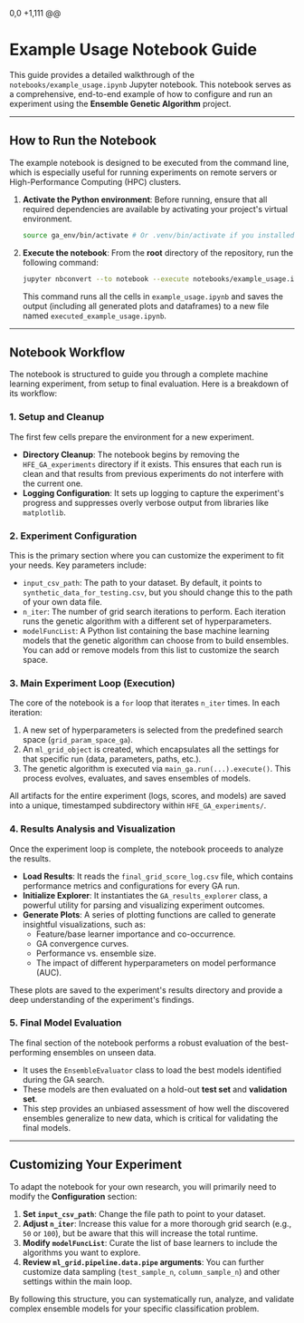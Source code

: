 0,0 +1,111 @@
# Example Usage Notebook Guide

This guide provides a detailed walkthrough of the `notebooks/example_usage.ipynb` Jupyter notebook. This notebook serves as a comprehensive, end-to-end example of how to configure and run an experiment using the **Ensemble Genetic Algorithm** project.

---

## How to Run the Notebook

The example notebook is designed to be executed from the command line, which is especially useful for running experiments on remote servers or High-Performance Computing (HPC) clusters.

1.  **Activate the Python environment**:
    Before running, ensure that all required dependencies are available by activating your project's virtual environment.

    ```bash
    source ga_env/bin/activate # Or .venv/bin/activate if you installed manually
    ```

2.  **Execute the notebook**:
    From the **root** directory of the repository, run the following command:

    ```bash
    jupyter nbconvert --to notebook --execute notebooks/example_usage.ipynb --output notebooks/executed_example_usage.ipynb
    ```

    This command runs all the cells in `example_usage.ipynb` and saves the output (including all generated plots and dataframes) to a new file named `executed_example_usage.ipynb`.

---

## Notebook Workflow

The notebook is structured to guide you through a complete machine learning experiment, from setup to final evaluation. Here is a breakdown of its workflow:

### 1. Setup and Cleanup

The first few cells prepare the environment for a new experiment.

-   **Directory Cleanup**: The notebook begins by removing the `HFE_GA_experiments` directory if it exists. This ensures that each run is clean and that results from previous experiments do not interfere with the current one.
-   **Logging Configuration**: It sets up logging to capture the experiment's progress and suppresses overly verbose output from libraries like `matplotlib`.

### 2. Experiment Configuration

This is the primary section where you can customize the experiment to fit your needs. Key parameters include:

-   `input_csv_path`: The path to your dataset. By default, it points to `synthetic_data_for_testing.csv`, but you should change this to the path of your own data file.
-   `n_iter`: The number of grid search iterations to perform. Each iteration runs the genetic algorithm with a different set of hyperparameters.
-   `modelFuncList`: A Python list containing the base machine learning models that the genetic algorithm can choose from to build ensembles. You can add or remove models from this list to customize the search space.

### 3. Main Experiment Loop (Execution)

The core of the notebook is a `for` loop that iterates `n_iter` times. In each iteration:

1.  A new set of hyperparameters is selected from the predefined search space (`grid_param_space_ga`).
2.  An `ml_grid_object` is created, which encapsulates all the settings for that specific run (data, parameters, paths, etc.).
3.  The genetic algorithm is executed via `main_ga.run(...).execute()`. This process evolves, evaluates, and saves ensembles of models.

All artifacts for the entire experiment (logs, scores, and models) are saved into a unique, timestamped subdirectory within `HFE_GA_experiments/`.

### 4. Results Analysis and Visualization

Once the experiment loop is complete, the notebook proceeds to analyze the results.

-   **Load Results**: It reads the `final_grid_score_log.csv` file, which contains performance metrics and configurations for every GA run.
-   **Initialize Explorer**: It instantiates the `GA_results_explorer` class, a powerful utility for parsing and visualizing experiment outcomes.
-   **Generate Plots**: A series of plotting functions are called to generate insightful visualizations, such as:
    -   Feature/base learner importance and co-occurrence.
    -   GA convergence curves.
    -   Performance vs. ensemble size.
    -   The impact of different hyperparameters on model performance (AUC).

These plots are saved to the experiment's results directory and provide a deep understanding of the experiment's findings.

### 5. Final Model Evaluation

The final section of the notebook performs a robust evaluation of the best-performing ensembles on unseen data.

-   It uses the `EnsembleEvaluator` class to load the best models identified during the GA search.
-   These models are then evaluated on a hold-out **test set** and **validation set**.
-   This step provides an unbiased assessment of how well the discovered ensembles generalize to new data, which is critical for validating the final models.

---

## Customizing Your Experiment

To adapt the notebook for your own research, you will primarily need to modify the **Configuration** section:

1.  **Set `input_csv_path`**: Change the file path to point to your dataset.
2.  **Adjust `n_iter`**: Increase this value for a more thorough grid search (e.g., `50` or `100`), but be aware that this will increase the total runtime.
3.  **Modify `modelFuncList`**: Curate the list of base learners to include the algorithms you want to explore.
4.  **Review `ml_grid.pipeline.data.pipe` arguments**: You can further customize data sampling (`test_sample_n`, `column_sample_n`) and other settings within the main loop.

By following this structure, you can systematically run, analyze, and validate complex ensemble models for your specific classification problem.